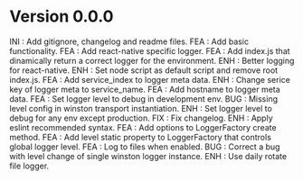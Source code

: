# Version 0.0.0
INI : Add gitignore, changelog and readme files.
FEA : Add basic functionality.
FEA : Add react-native specific logger.
FEA : Add index.js that dinamically return a correct logger for the environment.
ENH : Better logging for react-native.
ENH : Set node script as default script and remove root index.js.
FEA : Add service_index to logger meta data.
ENH : Change serice key of logger meta to service_name.
FEA : Add hostname to logger meta data.
FEA : Set logger level to debug in development env.
BUG : Missing level config in winston transport instantiation.
ENH : Set logger level to debug for any env except production.
FIX : Fix changelog.
ENH : Apply eslint recommended syntax.
FEA : Add options to LoggerFactory create method.
FEA : Add level static property to LoggerFactory that controls global logger level.
FEA : Log to files when enabled.
BUG : Correct a bug with level change of single winston logger instance.
ENH : Use daily rotate file logger.